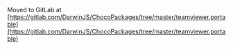 
Moved to GitLab at [https://gitlab.com/DarwinJS/ChocoPackages/tree/master/teamviewer.portable](https://gitlab.com/DarwinJS/ChocoPackages/tree/master/teamviewer.portable)